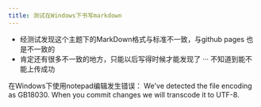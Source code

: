 ```yaml
---
title: 测试在Windows下书写markdown
---
```


- 经测试发现这个主题下的MarkDown格式与标准不一致，与github pages 也是不一致的
- 肯定还有很多不一致的地方，只能以后写得时候才能发现了
··· 
不知道到能不能上传成功

在Windows下使用notepad编辑发生错误：
We've detected the file encoding as GB18030. When you commit changes we will transcode it to UTF-8.
